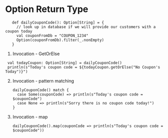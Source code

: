 # Option Return Type

 ```$xslt
    def dailyCouponCode(): Option[String] = {
      // look up in database if we will provide our customers with a coupon today
      val couponFromDb = "COUPON_1234"
      Option(couponFromDb).filter(_.nonEmpty)
    }
 ```

1. Invocation - GetOrElse
  ```$xslt
   val todayCoupon: Option[String] = dailyCouponCode()
   println(s"Today's coupon code = ${todayCoupon.getOrElse("No Coupon's Today")}")
  ```
2. Invocation -  pattern matching
   ```$xslt
   dailyCouponCode() match {
     case Some(couponCode) => println(s"Today's coupon code = $couponCode")
     case None => println(s"Sorry there is no coupon code today!")
   }
   ```
3. Invocation - map 
   ```$xslt
   dailyCouponCode().map(couponCode => println(s"Today's coupon code = $couponCode"))
   ```   